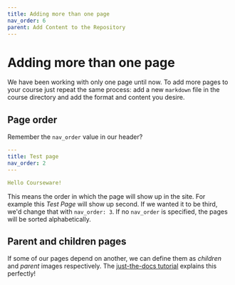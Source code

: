 ```yaml
---
title: Adding more than one page
nav_order: 6
parent: Add Content to the Repository
---
```


# Adding more than one page

We have been working with only one page until now.
To add more pages to your course just repeat the same process: add a new `markdown` file in the course directory and add the format and content you desire.

## Page order

Remember the `nav_order` value in our header?

```yaml
---
title: Test page
nav_order: 2
---

Hello Courseware!
```

This means the order in which the page will show up in the site.
For example this *Test Page* will show up second.
If we wanted it to be third, we'd change that with `nav_order: 3`.
If no `nav_order` is specified, the pages will be sorted alphabetically.

## Parent and children pages

If some of our pages depend on another, we can define them as *children* and *parent* images respectively.
The [just-the-docs tutorial](https://pmarsceill.github.io/just-the-docs/docs/navigation-structure/#pages-with-children) explains this perfectly!
